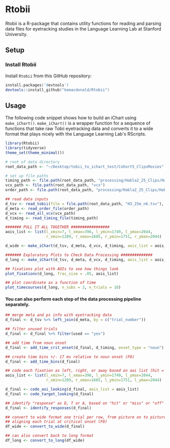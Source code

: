 # Rtobii

Rtobii is a R-package that contains utility functions for
reading and parsing data files for eyetracking studies in
the Language Learning Lab at Stanford University.

## Setup

### Install Rtobii
Install `Rtobii` from this GitHub repository:

```S
install.packages('devtools')
devtools::install_github("kemacdonald/Rtobii")
```

## Usage 

The following code snippet shows how to build an iChart using `make_iChart()`. `make_iChart()` is a wrapper function for a sequence of functions that take raw Tobii eyetracking data and converts it to a wide format that plays nicely with the Language Learning Lab's RScripts.

```r
library(Rtobii)
library(tidyverse)
theme_set(theme_minimal())

# root of data directory
root_data_path <- "~/Desktop/tobii_to_ichart_test/Cohort5_ClipsMovies"

# set up file paths
timing_path <- file.path(root_data_path, "processing/Habla2_25_Clips/Habla2_25_Clips_timing.txt")
vcx_path <- file.path(root_data_path, "vcx")
order_path <- file.path(root_data_path, "processing/Habla2_25_Clips/Habla2_25_Clips_order.txt")

## read data inputs
d_tsv <- read_tobii(file = file.path(root_data_path, "H3_25m_n6.tsv"), tidy = T, y_max = 2048)
d_meta <- read_order_file(order_path)
d_vcx <- read_all_vcx(vcx_path)
d_timing <- read_timing_file(timing_path)

####### PULL IT ALL TOGETHER #################
aois_list <- list(l_xmin=7, l_xmax=396, l_ymin=1749, l_ymax=2044,
                  r_xmin=1289, r_xmax=1685, r_ymin=1751, r_ymax=2044)

d_wide <- make_iChart(d_tsv, d_meta, d_vcx, d_timing, aois_list = aois_list, make_wide = T)

####### Exploratory Plots to Check Data Processing ##############
d_long <- make_iChart(d_tsv, d_meta, d_vcx, d_timing, aois_list = aois_list, make_wide = F)

## fixations plot with AOIs to see how things look
plot_fixations(d_long, frac_size = .05, aois_list)

## plot coordinate as a function of time
plot_timecourses(d_long, n_subs = 3, n_trials = 10)
```

#### You can also perform each step of the data processing pipeline separately. 

```r
## merge meta and ps info with eyetracking data
d_final <- d_tsv %>% left_join(d_meta, by = c("trial_number"))

## filter unused trials
d_final <- d_final %>% filter(used == "yes")

## add time from noun onset
d_final <- add_time_crit_onset(d_final, d_timing, onset_type = "noun")

## create time bins +/- 17 ms relative to noun onset (F0)
d_final <- add_time_bins(d_final)

## code each fixation as left, right, or away based on aoi list (hit = 1, miss = 0, away = 0.5)
aois_list <- list(l_xmin=7, l_xmax=396, l_ymin=1749, l_ymax=2044,
                  r_xmin=1289, r_xmax=1685, l_ymin=1751, l_ymax=2044)

d_final <- code_aoi_looking(d_final, aois_list = aois_list)
d_final <- code_target_looking(d_final)

## identify "response" as D, T or A, based on "hit" or "miss" or "off" at F0
d_final <- identify_responses(d_final)

## convert to wide format one trial per row, from picture on to picture off, 
## aligning each trial at critical onset (F0)
df_wide <- convert_to_wide(d_final)

## can also convert back to long format
df_long <- convert_to_long(df_wide)
```
